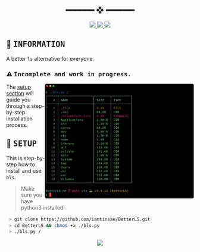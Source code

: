 <h2 align="center"> ━━━━━━  ❖  ━━━━━━ </h2>

<!-- BADGES -->
<div align="center">
   <p></p>
   <a href="">
      <img src="https://img.shields.io/github/issues/iamtinsae/BetterLS?color=ffb29b&labelColor=1C2325&style=for-the-badge">
   </a>
   <a href="https://github.com/iamtinsae/BetterLS/stargazers">
      <img src="https://img.shields.io/github/stars/iamtinsae/BetterLS?color=C9CBFF&labelColor=1C2325&style=for-the-badge">
   </a>
   <a href="https://github.com/iamtinsae/BetterLS/">
      <img src="https://img.shields.io/github/repo-size/iamtinsae/BetterLS?color=FCA2AA&labelColor=1C2325&style=for-the-badge">
   </a>
   <br>
</div>
<div align="center">
   <p></p>
</div>

<p/>

<h2></h2>

<!-- INFORMATION -->
## :herb: <samp>INFORMATION</samp> <img alt="" align="right" src="https://badges.pufler.dev/visits/iamtinsae/BetterLS?style=for-the-badge&color=A7D9B2&logoColor=white&labelColor=1C2325"/>
A better `ls` alternative for everyone.
### :warning: <samp>Incomplete and work in progress.</samp>

   <img src="screenshots/preview.png" alt="Screenshot" align="right" width="400px">

   The [setup section](#-setup) will guide you through a step-by-step installation process.


<!-- SETUP -->
## :wrench: <samp>SETUP</samp>

   This is step-by-step how to install and use `bls`. 
   <br />
   > Make sure you have python3 installed!
   ```sh
    > git clone https://github.com/iamtinsae/BetterLS.git
    > cd BetterLS && chmod +x ./bls.py
    > ./bls.py /
   ```

<p align="center">
   <img src="https://raw.githubusercontent.com/catppuccin/catppuccin/dev/assets/footers/gray0_ctp_on_line.svg?sanitize=true"/>
</p>
